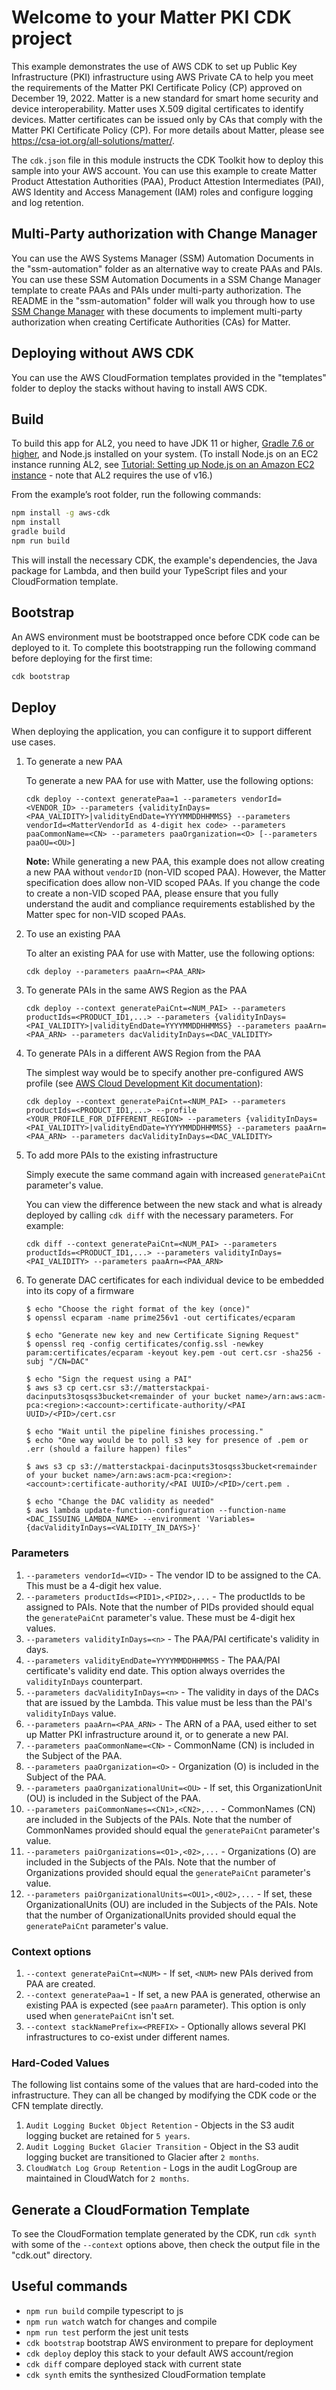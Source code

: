 # Welcome to your Matter PKI CDK project

This example demonstrates the use of AWS CDK to set up Public Key Infrastructure (PKI) infrastructure using AWS Private CA to help you meet the requirements of the Matter PKI Certificate Policy (CP) approved on December 19, 2022. Matter is a new standard for smart home security and device interoperability. Matter uses X.509 digital certificates to identify devices. Matter certificates can be issued only by CAs that comply with the Matter PKI Certificate Policy (CP). For more details about Matter, please see https://csa-iot.org/all-solutions/matter/.

The `cdk.json` file in this module instructs the CDK Toolkit how to deploy this sample into your AWS account. You can use this example to create Matter Product Attestation Authorities (PAA), Product Attestion Intermediates (PAI), AWS Identity and Access Management (IAM) roles and configure logging and log retention.

## Multi-Party authorization with Change Manager

You can use the AWS Systems Manager (SSM) Automation Documents in the "ssm-automation" folder as an alternative way to create PAAs and PAIs. You can use these SSM Automation Documents in a SSM Change Manager template to create PAAs and PAIs under multi-party authorization. The README in the "ssm-automation" folder will walk you through how to use [SSM Change Manager](https://docs.aws.amazon.com/systems-manager/latest/userguide/change-manager.html) with these documents to implement multi-party authorization when creating Certificate Authorities (CAs) for Matter.

## Deploying without AWS CDK

You can use the AWS CloudFormation templates provided in the "templates" folder to deploy the stacks without having to install AWS CDK.

## Build

To build this app for AL2, you need to have JDK 11 or higher, [Gradle 7.6 or higher](https://gradle.org/install/), and Node.js installed on your system. (To install Node.js on an EC2 instance running AL2, see [Tutorial: Setting up Node.js on an Amazon EC2 instance](https://docs.aws.amazon.com/sdk-for-javascript/v2/developer-guide/setting-up-node-on-ec2-instance.html) - note that AL2 requires the use of v16.)

From the example’s root folder, run the following commands:

```bash
npm install -g aws-cdk
npm install
gradle build
npm run build
```

This will install the necessary CDK, the example's dependencies, the Java package for Lambda, and then build your TypeScript files and your CloudFormation template.

## Bootstrap

An AWS environment must be bootstrapped once before CDK code can be deployed to it. To complete this bootstrapping run the following command before deploying for the first time:

```bash
cdk bootstrap
```

## Deploy

When deploying the application, you can configure it to support different use cases.
1. To generate a new PAA

   To generate a new PAA for use with Matter, use the following options:
    ```
    cdk deploy --context generatePaa=1 --parameters vendorId=<VENDOR_ID> --parameters {validityInDays=<PAA_VALIDITY>|validityEndDate=YYYYMMDDHHMMSS} --parameters vendorId=<MatterVendorId as 4-digit hex code> --parameters paaCommonName=<CN> --parameters paaOrganization=<O> [--parameters paaOU=<OU>]
    ```

   **Note:**
   While generating a new PAA, this example does not allow creating a new PAA without `vendorID` (non-VID scoped PAA). However, the Matter specification does allow non-VID scoped PAAs. If you change the code to create a non-VID scoped PAA, please ensure that you fully understand the audit and compliance requirements established by the Matter spec for non-VID scoped PAAs.
2. To use an existing PAA

   To alter an existing PAA for use with Matter, use the following options:
   ```
   cdk deploy --parameters paaArn=<PAA_ARN>
   ```
3. To generate PAIs in the same AWS Region as the PAA

   ```
   cdk deploy --context generatePaiCnt=<NUM_PAI> --parameters productIds=<PRODUCT_ID1,...> --parameters {validityInDays=<PAI_VALIDITY>|validityEndDate=YYYYMMDDHHMMSS} --parameters paaArn=<PAA_ARN> --parameters dacValidityInDays=<DAC_VALIDITY>
   ```
4. To generate PAIs in a different AWS Region from the PAA

   The simplest way would be to specify another pre-configured AWS profile
   (see [AWS Cloud Development Kit documentation](https://docs.aws.amazon.com/cdk/v2/guide/cli.html#cli-environment)):

   ```
   cdk deploy --context generatePaiCnt=<NUM_PAI> --parameters productIds=<PRODUCT_ID1,...> --profile <YOUR_PROFILE_FOR_DIFFERENT_REGION> --parameters {validityInDays=<PAI_VALIDITY>|validityEndDate=YYYYMMDDHHMMSS} --parameters paaArn=<PAA_ARN> --parameters dacValidityInDays=<DAC_VALIDITY>
   ```
5. To add more PAIs to the existing infrastructure

   Simply execute the same command again with increased `generatePaiCnt` parameter's value.

   You can view the difference between the new stack and what is already deployed by calling `cdk diff` with the necessary parameters. For example:
   ```
   cdk diff --context generatePaiCnt=<NUM_PAI> --parameters productIds=<PRODUCT_ID1,...> --parameters validityInDays=<PAI_VALIDITY> --parameters paaArn=<PAA_ARN>
   ```
6. To generate DAC certificates for each individual device to be embedded into its copy of a firmware

   ```shell
   $ echo "Choose the right format of the key (once)"
   $ openssl ecparam -name prime256v1 -out certificates/ecparam
    
   $ echo "Generate new key and new Certificate Signing Request"
   $ openssl req -config certificates/config.ssl -newkey param:certificates/ecparam -keyout key.pem -out cert.csr -sha256 -subj "/CN=DAC"
   
   $ echo "Sign the request using a PAI"
   $ aws s3 cp cert.csr s3://matterstackpai-dacinputs3tosqss3bucket<remainder of your bucket name>/arn:aws:acm-pca:<region>:<account>:certificate-authority/<PAI UUID>/<PID>/cert.csr
   
   $ echo "Wait until the pipeline finishes processing."
   $ echo "One way would be to poll s3 key for presence of .pem or .err (should a failure happen) files" 

   $ aws s3 cp s3://matterstackpai-dacinputs3tosqss3bucket<remainder of your bucket name>/arn:aws:acm-pca:<region>:<account>:certificate-authority/<PAI UUID>/<PID>/cert.pem .

   $ echo "Change the DAC validity as needed"
   $ aws lambda update-function-configuration --function-name <DAC_ISSUING_LAMBDA_NAME> --environment 'Variables={dacValidityInDays=<VALIDITY_IN_DAYS>}'
   ```

### Parameters
1. `--parameters vendorId=<VID>` - The vendor ID to be assigned to the CA. This must be a 4-digit hex value.
2. `--parameters productIds=<PID1>,<PID2>,...` - The productIds to be assigned to PAIs. Note that the number of PIDs provided should equal the `generatePaiCnt` parameter's value. These must be 4-digit hex values.
3. `--parameters validityInDays=<n>` - The PAA/PAI certificate's validity in days.
4. `--parameters validityEndDate=YYYYMMDDHHMMSS` - The PAA/PAI certificate's validity end date. This option always overrides the `validityInDays` counterpart.
5. `--parameters dacValidityInDays=<n>` - The validity in days of the DACs that are issued by the Lambda. This value must be less than the PAI's `validityInDays` value.
6. `--parameters paaArn=<PAA_ARN>` - The ARN of a PAA, used either to set up Matter PKI infrastructure around it, or to generate a new PAI.
7. `--parameters paaCommonName=<CN>` - CommonName (CN) is included in the Subject of the PAA.
8. `--parameters paaOrganization=<O>` - Organization (O) is included in the Subject of the PAA.
9. `--parameters paaOrganizationalUnit=<OU>` - If set, this OrganizationUnit (OU) is included in the Subject of the PAA.
10. `--parameters paiCommonNames=<CN1>,<CN2>,...` - CommonNames (CN) are included in the Subjects of the PAIs. Note that the number of CommonNames provided should equal the `generatePaiCnt` parameter's value.
11. `--parameters paiOrganizations=<O1>,<02>,...` - Organizations (O) are included in the Subjects of the PAIs. Note that the number of Organizations provided should equal the `generatePaiCnt` parameter's value.
12. `--parameters paiOrganizationalUnits=<OU1>,<0U2>,...` - If set, these OrganizationalUnits (OU) are included in the Subjects of the PAIs. Note that the number of OrganizationalUnits provided should equal the `generatePaiCnt` parameter's value.

### Context options
1. `--context generatePaiCnt=<NUM>` - If set, `<NUM>` new PAIs derived from PAA are created.
2. `--context generatePaa=1` - If set, a new PAA is generated, otherwise an existing PAA is expected (see `paaArn` parameter). This
   option is only used when `generatePaiCnt` isn't set.
3. `--context stackNamePrefix=<PREFIX>` - Optionally allows several PKI infrastructures to co-exist under different names.

### Hard-Coded Values
The following list contains some of the values that are hard-coded into the infrastructure. They can all be changed by modifying the CDK code or the CFN template directly.
1. `Audit Logging Bucket Object Retention` - Objects in the S3 audit logging bucket are retained for `5 years`.
2. `Audit Logging Bucket Glacier Transition` - Object in the S3 audit logging bucket are transitioned to Glacier after `2 months`.
3. `CloudWatch Log Group Retention` - Logs in the audit LogGroup are maintained in CloudWatch for `2 months`.

## Generate a CloudFormation Template

To see the CloudFormation template generated by the CDK, run `cdk synth` with some of the `--context` options above, then check the output file in the "cdk.out" directory.

## Useful commands

* `npm run build`   compile typescript to js
* `npm run watch`   watch for changes and compile
* `npm run test`    perform the jest unit tests
* `cdk bootstrap`   bootstrap AWS environment to prepare for deployment
* `cdk deploy`      deploy this stack to your default AWS account/region
* `cdk diff`        compare deployed stack with current state
* `cdk synth`       emits the synthesized CloudFormation template
